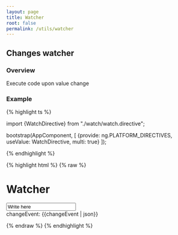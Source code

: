```yaml
---
layout: page
title: Watcher
root: false
permalink: /utils/watcher
---
```


## Changes watcher

### Overview
Execute code upon value change

### Example

{% highlight ts %}

import {WatchDirective} from "./watch/watch.directive";

bootstrap(AppComponent, [
    {provide: ng.PLATFORM_DIRECTIVES, useValue: WatchDirective, multi: true}
]);

{% endhighlight %}

{% highlight html %}
{% raw %}

<h1>Watcher</h1>
<input [(ngModel)]="watchData" value="Write here" [a2Watch]="watchData"
    (a2Change)="changeEvent = $event"> <br>
changeEvent: {{changeEvent | json}}

{% endraw %}
{% endhighlight %}